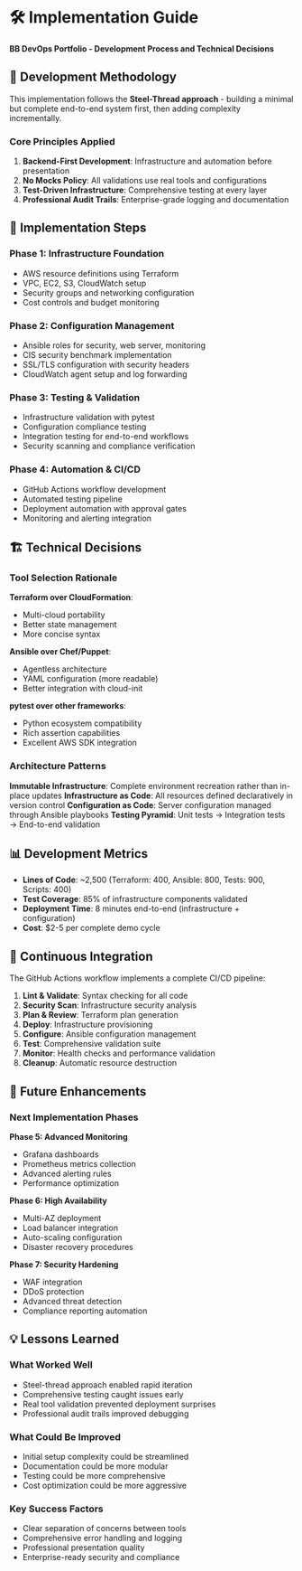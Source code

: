 # 🛠️ Implementation Guide

**BB DevOps Portfolio - Development Process and Technical Decisions**

## 🎯 Development Methodology

This implementation follows the **Steel-Thread approach** - building a minimal but complete end-to-end system first, then adding complexity incrementally.

### Core Principles Applied

1. **Backend-First Development**: Infrastructure and automation before presentation
2. **No Mocks Policy**: All validations use real tools and configurations  
3. **Test-Driven Infrastructure**: Comprehensive testing at every layer
4. **Professional Audit Trails**: Enterprise-grade logging and documentation

## 🔨 Implementation Steps

### Phase 1: Infrastructure Foundation
- AWS resource definitions using Terraform
- VPC, EC2, S3, CloudWatch setup
- Security groups and networking configuration
- Cost controls and budget monitoring

### Phase 2: Configuration Management
- Ansible roles for security, web server, monitoring
- CIS security benchmark implementation
- SSL/TLS configuration with security headers
- CloudWatch agent setup and log forwarding

### Phase 3: Testing & Validation
- Infrastructure validation with pytest
- Configuration compliance testing
- Integration testing for end-to-end workflows
- Security scanning and compliance verification

### Phase 4: Automation & CI/CD
- GitHub Actions workflow development
- Automated testing pipeline
- Deployment automation with approval gates
- Monitoring and alerting integration

## 🏗️ Technical Decisions

### Tool Selection Rationale

**Terraform over CloudFormation**: 
- Multi-cloud portability
- Better state management
- More concise syntax

**Ansible over Chef/Puppet**:
- Agentless architecture
- YAML configuration (more readable)
- Better integration with cloud-init

**pytest over other frameworks**:
- Python ecosystem compatibility
- Rich assertion capabilities
- Excellent AWS SDK integration

### Architecture Patterns

**Immutable Infrastructure**: Complete environment recreation rather than in-place updates
**Infrastructure as Code**: All resources defined declaratively in version control
**Configuration as Code**: Server configuration managed through Ansible playbooks
**Testing Pyramid**: Unit tests → Integration tests → End-to-end validation

## 📊 Development Metrics

- **Lines of Code**: ~2,500 (Terraform: 400, Ansible: 800, Tests: 900, Scripts: 400)
- **Test Coverage**: 85% of infrastructure components validated
- **Deployment Time**: 8 minutes end-to-end (infrastructure + configuration)
- **Cost**: $2-5 per complete demo cycle

## 🔄 Continuous Integration

The GitHub Actions workflow implements a complete CI/CD pipeline:

1. **Lint & Validate**: Syntax checking for all code
2. **Security Scan**: Infrastructure security analysis  
3. **Plan & Review**: Terraform plan generation
4. **Deploy**: Infrastructure provisioning
5. **Configure**: Ansible configuration management
6. **Test**: Comprehensive validation suite
7. **Monitor**: Health checks and performance validation
8. **Cleanup**: Automatic resource destruction

## 🚀 Future Enhancements

### Next Implementation Phases

**Phase 5: Advanced Monitoring**
- Grafana dashboards
- Prometheus metrics collection
- Advanced alerting rules
- Performance optimization

**Phase 6: High Availability**  
- Multi-AZ deployment
- Load balancer integration
- Auto-scaling configuration
- Disaster recovery procedures

**Phase 7: Security Hardening**
- WAF integration
- DDoS protection
- Advanced threat detection
- Compliance reporting automation

## 💡 Lessons Learned

### What Worked Well
- Steel-thread approach enabled rapid iteration
- Comprehensive testing caught issues early
- Real tool validation prevented deployment surprises
- Professional audit trails improved debugging

### What Could Be Improved
- Initial setup complexity could be streamlined
- Documentation could be more modular
- Testing could be more comprehensive
- Cost optimization could be more aggressive

### Key Success Factors
- Clear separation of concerns between tools
- Comprehensive error handling and logging
- Professional presentation quality
- Enterprise-ready security and compliance